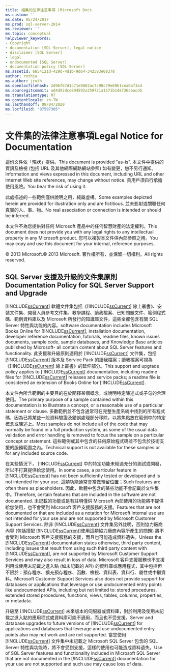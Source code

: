 ```yaml
---
title: 檔集的法律注意事項 |Microsoft Docs
ms.custom: ''
ms.date: 05/24/2017
ms.prod: sql-server-2014
ms.reviewer: ''
ms.topic: conceptual
helpviewer_keywords:
- Copyright
- documentation [SQL Server], legal notice
- disclaimer [SQL Server]
- legal
- undocumented [SQL Server]
- documentation policy [SQL Server]
ms.assetid: 6854121d-429d-4d1b-9d64-342583e08378
author: rothja
ms.author: jroth
ms.openlocfilehash: 2d9bf67d1c71e9802ac7c90c79e69b1cea6af3a4
ms.sourcegitcommit: ad4d92dce894592a259721a1571b1d8736abacdb
ms.translationtype: MT
ms.contentlocale: zh-TW
ms.lasthandoff: 08/04/2020
ms.locfileid: "87597305"
---
```

# <a name="legal-notice-for-documentation"></a><span data-ttu-id="09b36-102">文件集的法律注意事項</span><span class="sxs-lookup"><span data-stu-id="09b36-102">Legal Notice for Documentation</span></span>
  <span data-ttu-id="09b36-103">這份文件依「現狀」提供。</span><span class="sxs-lookup"><span data-stu-id="09b36-103">This document is provided "as-is".</span></span> <span data-ttu-id="09b36-104">本文件中提供的資訊及檢視 (包括 URL 及其他網際網路網站參照) 如有變更，恕不另行通知。</span><span class="sxs-lookup"><span data-stu-id="09b36-104">Information and views expressed in this document, including URL and other Internet Web site references, may change without notice.</span></span> <span data-ttu-id="09b36-105">貴用戶須自行承擔使用風險。</span><span class="sxs-lookup"><span data-stu-id="09b36-105">You bear the risk of using it.</span></span>  
  
 <span data-ttu-id="09b36-106">此處描述的一些範例僅供說明之用，純屬虛構。</span><span class="sxs-lookup"><span data-stu-id="09b36-106">Some examples depicted herein are provided for illustration only and are fictitious.</span></span> <span data-ttu-id="09b36-107">並未影射或關聯任何真實的人、事、物。</span><span class="sxs-lookup"><span data-stu-id="09b36-107">No real association or connection is intended or should be inferred.</span></span>  
  
 <span data-ttu-id="09b36-108">本文件不為您提供對任何 Microsoft 產品中的任何智慧財產的法定權利。</span><span class="sxs-lookup"><span data-stu-id="09b36-108">This document does not provide you with any legal rights to any intellectual property in any Microsoft product.</span></span> <span data-ttu-id="09b36-109">您可以複製本文件供內部參照之用。</span><span class="sxs-lookup"><span data-stu-id="09b36-109">You may copy and use this document for your internal, reference purposes.</span></span>  
  
 <span data-ttu-id="09b36-110">© 2013 Microsoft.</span><span class="sxs-lookup"><span data-stu-id="09b36-110">© 2013 Microsoft.</span></span> <span data-ttu-id="09b36-111">著作權所有，並保留一切權利。</span><span class="sxs-lookup"><span data-stu-id="09b36-111">All rights reserved.</span></span>  
  
## <a name="documentation-policy-for-sql-server-support-and-upgrade"></a><span data-ttu-id="09b36-112">SQL Server 支援及升級的文件集原則</span><span class="sxs-lookup"><span data-stu-id="09b36-112">Documentation Policy for SQL Server Support and Upgrade</span></span>  
 [!INCLUDE[ssCurrent](../includes/sscurrent-md.md)] <span data-ttu-id="09b36-113">軟體文件集包括《[!INCLUDE[ssCurrent](../includes/sscurrent-md.md)] 線上叢書》、安裝文件集、開發人員參考文件集、教學課程、讀我檔案、已知問題文件、範例程式碼、範例資料庫以及 Microsoft 所發行的知識庫文件，這些全都包含有關 SQL Server 特性與功能的內容。</span><span class="sxs-lookup"><span data-stu-id="09b36-113">software documentation includes Microsoft Books Online for [!INCLUDE[ssCurrent](../includes/sscurrent-md.md)], installation documentation, developer reference documentation, tutorials,  readme files, known issues documents, sample code, sample databases, and Knowledge Base articles published by Microsoft- all contain content about SQL Server features and functionality.</span></span> <span data-ttu-id="09b36-114">此支援和升級原則適用於 [!INCLUDE[ssCurrent](../includes/sscurrent-md.md)] 文件集，包括 [!INCLUDE[ssCurrent](../includes/sscurrent-md.md)] 版本及 Service Pack 的讀我檔案；讀我檔案可視為《[!INCLUDE[ssCurrent](../includes/sscurrent-md.md)] 線上叢書》的延伸部分。</span><span class="sxs-lookup"><span data-stu-id="09b36-114">This support and upgrade policy applies to [!INCLUDE[ssCurrent](../includes/sscurrent-md.md)] documentation, including readme files for [!INCLUDE[ssCurrent](../includes/sscurrent-md.md)] releases and service packs; a readme file is considered an extension of Books Online for [!INCLUDE[ssCurrent](../includes/sscurrent-md.md)].</span></span>  
  
 <span data-ttu-id="09b36-115">本文件內所含範例的主要目的在於闡釋某個概念，或說明特定陳述式或子句的合理使用。</span><span class="sxs-lookup"><span data-stu-id="09b36-115">The primary purpose of a sample contained within this documentation is to illustrate a concept, or a reasonable use of a particular statement or clause.</span></span> <span data-ttu-id="09b36-116">多數範例並不包含通常可在完整生產系統中找到的所有程式碼，因為已將某些一般資料驗證及錯誤處理部分移除，以將焦點放在範例中的特定概念或陳述上。</span><span class="sxs-lookup"><span data-stu-id="09b36-116">Most samples do not include all of the code that may normally be found in a full production system, as some of the usual data validation and error handling is removed to focus the sample on a particular concept or statement.</span></span> <span data-ttu-id="09b36-117">這些範例或其中包含的任何原始程式碼並不包含於技術支援的服務範圍之內。</span><span class="sxs-lookup"><span data-stu-id="09b36-117">Technical support is not available for these samples or for any included source code.</span></span>  
  
 <span data-ttu-id="09b36-118">在某些情況下， [!INCLUDE[ssCurrent](../includes/sscurrent-md.md)] 中的特定功能未經過充分的測試或開發，所以不打算提供給您使用。</span><span class="sxs-lookup"><span data-stu-id="09b36-118">In some cases, a particular feature in [!INCLUDE[ssCurrent](../includes/sscurrent-md.md)] has not been sufficiently tested or developed and is not intended for your use.</span></span> <span data-ttu-id="09b36-119">這類功能通常會當做預留位置；</span><span class="sxs-lookup"><span data-stu-id="09b36-119">Such features are often there as placeholders.</span></span> <span data-ttu-id="09b36-120">因此，軟體中包含的某些功能不會記載於文件集中。</span><span class="sxs-lookup"><span data-stu-id="09b36-120">Therefore, certain features that are included in the software are not documented.</span></span> <span data-ttu-id="09b36-121">未記載的功能或是有註明僅供 Microsoft 內部使用的功能將不提供給您使用，也不會受到 Microsoft 客戶支援服務的支援。</span><span class="sxs-lookup"><span data-stu-id="09b36-121">Features that are not documented or that are included as a notation for Microsoft internal use are not intended for your use and are not supported by Microsoft Customer Support Services.</span></span> <span data-ttu-id="09b36-122">除非 [!INCLUDE[ssCurrent](../includes/sscurrent-md.md)] 文件集另外註明，否則協力廠商內容 (包括搭配 [!INCLUDE[ssCurrent](../includes/sscurrent-md.md)]使用這類協力廠商內容所產生的問題) 將不會受到 Microsoft 客戶支援服務的支援，而且也可能造成資料遺失。</span><span class="sxs-lookup"><span data-stu-id="09b36-122">Unless the [!INCLUDE[ssCurrent](../includes/sscurrent-md.md)] documentation states otherwise, third party content, including issues that result from using such third party content with [!INCLUDE[ssCurrent](../includes/sscurrent-md.md)], are not supported by Microsoft Customer Support Services and may also result in loss of data.</span></span> <span data-ttu-id="09b36-123">Microsoft 客戶支援服務也不支援利用或使用未記載之進入點 (如未記載的 API) 的資料庫或應用程式，其中包括但不限於：預存程序、擴充預存程序、函數、檢視、資料表、資料行、屬性或中繼資料。</span><span class="sxs-lookup"><span data-stu-id="09b36-123">Microsoft Customer Support Services also does not provide support for databases or applications that leverage or use undocumented entry points like undocumented APIs, including but not limited to: stored procedures, extended stored procedures, functions, views, tables, columns, properties, or metadata.</span></span>  
  
 <span data-ttu-id="09b36-124">升級至 [!INCLUDE[ssCurrent](../includes/sscurrent-md.md)] 未來版本的伺服器或資料庫，對於利用及使用未記載之進入點的應用程式或資料庫可能不適用，而且也不受支援。</span><span class="sxs-lookup"><span data-stu-id="09b36-124">Server and database upgrades to future versions of [!INCLUDE[ssCurrent](../includes/sscurrent-md.md)] for applications and databases that leverage and use undocumented entry points also may not work and are not supported.</span></span> <span data-ttu-id="09b36-125">當您使用 [!INCLUDE[ssCurrent](../includes/sscurrent-md.md)] 文件集中未記載之 Microsoft SQL Server 包含的 SQL Server 特性與功能時，將不會受到支援，這樣的使用也可能造成資料遺失。</span><span class="sxs-lookup"><span data-stu-id="09b36-125">Use of SQL Server features and functionality included in Microsoft SQL Server that are not documented in the [!INCLUDE[ssCurrent](../includes/sscurrent-md.md)] documentation for your use are not supported and such use may cause loss of data.</span></span>  
  
  
